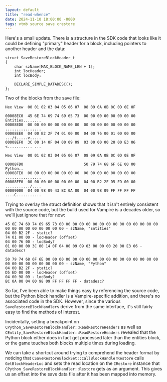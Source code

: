 ```yaml
---
layout: default
title: "read-whence"
date: 2024-11-10 18:00:00 -0000
tags: vtmb source save crestore
---
```


Here's a small update. There is a structure in the SDK code that looks like it could be defining "primary" header for a block, including pointers to another header and the data:

```
struct SaveRestoreBlockHeader_t
{
	char szName[MAX_BLOCK_NAME_LEN + 1];
	int locHeader;
	int locBody;

	DECLARE_SIMPLE_DATADESC();
};
```

Two of the blocks from the save file:

```
Hex View  00 01 02 03 04 05 06 07  08 09 0A 0B 0C 0D 0E 0F
 
00008EC0  45 6E 74 69 74 69 65 73  00 00 00 00 00 00 00 00  Entities........
00008ED0  00 00 00 00 00 00 00 00  00 00 00 00 00 00 00 00  ................
00008EE0  04 00 B2 2F 74 01 00 00  04 00 76 00 01 00 00 00  .../t.....v.....
00008EF0  3C 00 14 0F 04 00 09 09  03 00 00 00 20 00 E3 06  <........... ...
```

```
Hex View  00 01 02 03 04 05 06 07  08 09 0A 0B 0C 0D 0E 0F
 
00008FD0                           50 79 74 68 6F 6E 00 00          Python..
00008FE0  00 00 00 00 00 00 00 00  00 00 00 00 00 00 00 00  ................
00008FF0  00 00 00 00 00 00 00 00  04 00 B2 2F D5 ED 00 00  .........../....
00009000  04 00 98 09 43 BC 0A 00  04 00 98 09 FF FF FF FF  ....C...........
```

Trying to overlay the struct definition shows that it isn't entirely consistent with the source code, but the build used for Vampire is a decades older, so we'll just ignore that for now:

```
45 6E 74 69 74 69 65 73 00 00 00 00 00 00 00 00 00 00 00 00 00 00 00 00 00 00 00 00 00 00 00 00 - szName, "Entities"
04 00 B2 2F - static?
74 01 00 00 - locHeader (offset)
04 00 76 00 - locBody?
01 00 00 00 3C 00 14 0F 04 00 09 09 03 00 00 00 20 00 E3 06 - datadesc?
```

```
50 79 74 68 6F 6E 00 00 00 00 00 00 00 00 00 00 00 00 00 00 00 00 00 00 00 00 00 00 00 00 00 00 - szName, "Python"
04 00 B2 2F - static?
D5 ED 00 00 - locHeader (offset)
04 00 98 09 - locBody?
BC 0A 00 04 00 98 09 FF FF FF FF - datadesc?
```

So far, I've been able to make things easy by referencing the source code, but the Python block handler is a Vampire-specific addition, and there's no associated code in the SDK. However, since the various `SaveRestoreBlockHandler`s derive from the same interface, it's still fairly easy to find the methods of interest.

Incidentally, setting a breakpoint on `CPython_SaveRestoreBlockHandler::ReadRestoreHeaders` as well as `CEntity_SaveRestoreBlockHandler::ReadRestoreHeaders` revealed that the Python block either does in fact get processed later than the entities block, or the game touches both blocks multiple times during loading.

We can take a shortcut around trying to comprehend the header format by noticing that `CSaveRestoreBlockSet::CallBlockHandlerRestore` calls `GetBlockHeaderLoc` and sets the read location on the `IRestore` instance that `CPython_SaveRestoreBlockHandler::Restore` gets as an argument. This gives us an offset into the save data file after it has been mapped into memory. 